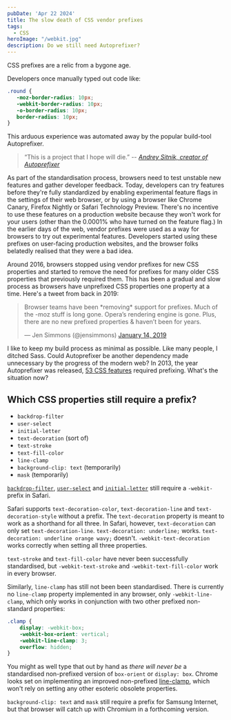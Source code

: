 ```yaml
---
pubDate: 'Apr 22 2024'
title: The slow death of CSS vendor prefixes 
tags:
  - CSS
heroImage: "/webkit.jpg"
description: Do we still need Autoprefixer?
---
```


CSS prefixes are a relic from a bygone age.

Developers once manually typed out code like:

```css
.round {
   -moz-border-radius: 10px;
   -webkit-border-radius: 10px;
   -o-border-radius: 10px;
   border-radius: 10px;
}
```

This arduous experience was automated away by the popular build-tool Autoprefixer.  

> “This is a project that I hope will die.”
> -- <cite>[Andrey Sitnik, creator of Autoprefixer][1]</cite>

[1]: https://x.com/sitnikcode/status/1681409857281245186?s=46

As part of the standardisation process, browsers need to test unstable new features and gather developer feedback. Today, developers can try features before they're fully standardized by enabling experimental feature flags in the settings of their web browser, or by using a browser like Chrome Canary, Firefox Nightly or Safari Technology Preview. There's no incentive to use these features on a production website because they won't work for your users (other than the 0.0001% who have turned on the feature flag.) In the earlier days of the web, vendor prefixes were used as a way for browsers to try out experimental features. Developers started using these prefixes on user-facing production websites, and the browser folks belatedly realised that they were a bad idea.

Around 2016, browsers stopped using vendor prefixes for new CSS properties and started to remove the need for prefixes for many older CSS properties that previously required them. This has been a gradual and slow process as browsers have unprefixed CSS properties one property at a time. Here's a tweet from back in 2019:

<blockquote class="twitter-tweet" data-conversation="none"><p lang="en" dir="ltr">Browser teams have been *removing* support for prefixes. Much of the -moz stuff is long gone. Opera’s rendering engine is gone. Plus, there are no new prefixed properties &amp; haven’t been for years.</p>&mdash; Jen Simmons (@jensimmons) <a href="https://twitter.com/jensimmons/status/1084921105444491265?ref_src=twsrc%5Etfw">January 14, 2019</a></blockquote> <script async src="https://platform.twitter.com/widgets.js" charset="utf-8"></script>

I like to keep my build process as minimal as possible. Like many people, I ditched Sass. Could Autoprefixer be another dependency made unnecessary by the progress of the modern web? In 2013, the year Autoprefixer was released, [53 CSS features](https://css-tricks.com/is-vendor-prefixing-dead/) required prefixing. What's the situation now?

## Which CSS properties still require a prefix?

- `backdrop-filter`
- `user-select`
- `initial-letter`
- `text-decoration` (sort of)
- `text-stroke`
- `text-fill-color`
- `line-clamp`
- `background-clip: text` (temporarily)
- `mask` (temporarily)

[`backdrop-filter`](https://caniuse.com/css-backdrop-filter), [`user-select`](https://caniuse.com/user-select-none) and [`initial-letter`](https://caniuse.com/css-initial-letter) still require a `-webkit-` prefix in Safari. 

Safari supports `text-decoration-color`, `text-decoration-line` and `text-decoration-style` without a prefix. The `text-decoration` property is meant to work as a shorthand for all three. In Safari, however, `text-decoration` can only set `text-decoration-line`. `text-decoration: underline;` works.  `text-decoration: underline orange wavy;` doesn't. `-webkit-text-decoration` works correctly when setting all three properties.

`text-stroke` and `text-fill-color` have never been successfully standardised, but `-webkit-text-stroke` and  `-webkit-text-fill-color` work in every browser. 

Similarly, `line-clamp` has still not been been standardised. There is currently no `line-clamp` property implemented in any browser, only `-webkit-line-clamp`, which only works in conjunction with two other prefixed non-standard properties:

```css
.clamp {  
    display: -webkit-box;
    -webkit-box-orient: vertical;
    -webkit-line-clamp: 3;
    overflow: hidden;
}
```

You might as well type that out by hand as _there will never be_ a standardised non-prefixed version of `box-orient` or `display: box`. Chrome looks set on implementing an improved non-prefixed [line-clamp](https://groups.google.com/a/chromium.org/g/blink-dev/c/CWP5rb--Gyk), which won't rely on setting any other esoteric obsolete properties.

`background-clip: text` and `mask` still require a prefix for Samsung Internet, but that browser will catch up with Chromium in a forthcoming version.